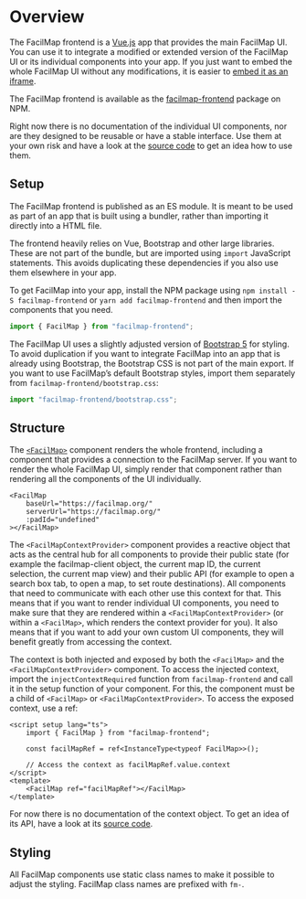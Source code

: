 # Overview

The FacilMap frontend is a [Vue.js](https://vuejs.org/) app that provides the main FacilMap UI. You can use it to integrate a modified or extended version of the FacilMap UI or its individual components into your app. If you just want to embed the whole FacilMap UI without any modifications, it is easier to [embed it as an iframe](../embed.md).

The FacilMap frontend is available as the [facilmap-frontend](https://www.npmjs.com/package/facilmap-frontend) package on NPM.

Right now there is no documentation of the individual UI components, nor are they designed to be reusable or have a stable interface. Use them at your own risk and have a look at the [source code](https://github.com/FacilMap/facilmap/tree/main/frontend/src/lib) to get an idea how to use them.

## Setup

The FacilMap frontend is published as an ES module. It is meant to be used as part of an app that is built using a bundler, rather than importing it directly into a HTML file.

The frontend heavily relies on Vue, Bootstrap and other large libraries. These are not part of the bundle, but are imported using `import` JavaScript statements. This avoids duplicating these dependencies if you also use them elsewhere in your app.

To get FacilMap into your app, install the NPM package using `npm install -S facilmap-frontend` or `yarn add facilmap-frontend` and then import the components that you need.

```javascript
import { FacilMap } from "facilmap-frontend";
```

The FacilMap UI uses a slightly adjusted version of [Bootstrap 5](https://getbootstrap.com/) for styling. To avoid duplication if you want to integrate FacilMap into an app that is already using Bootstrap, the Bootstrap CSS is not part of the main export. If you want to use FacilMap’s default Bootstrap styles, import them separately from `facilmap-frontend/bootstrap.css`:

```javascript
import "facilmap-frontend/bootstrap.css";
```

## Structure

The [`<FacilMap>`](./facilmap.md) component renders the whole frontend, including a component that provides a connection to the FacilMap server. If you want to render the whole FacilMap UI, simply render that component rather than rendering all the components of the UI individually.

```vue
<FacilMap
	baseUrl="https://facilmap.org/"
	serverUrl="https://facilmap.org/"
	:padId="undefined"
></FacilMap>
```

The `<FacilMapContextProvider>` component provides a reactive object that acts as the central hub for all components to provide their public state (for example the facilmap-client object, the current map ID, the current selection, the current map view) and their public API (for example to open a search box tab, to open a map, to set route destinations). All components that need to communicate with each other use this context for that. This means that if you want to render individual UI components, you need to make sure that they are rendered within a `<FacilMapContextProvider>` (or within a `<FacilMap>`, which renders the context provider for you). It also means that if you want to add your own custom UI components, they will benefit greatly from accessing the context.

The context is both injected and exposed by both the `<FacilMap>` and the `<FacilMapContextProvider>` component. To access the injected context, import the `injectContextRequired` function from `facilmap-frontend` and call it in the setup function of your component. For this, the component must be a child of `<FacilMap>` or `<FacilMapContextProvider>`. To access the exposed context, use a ref:
```vue
<script setup lang="ts">
	import { FacilMap } from "facilmap-frontend";

	const facilMapRef = ref<InstanceType<typeof FacilMap>>();

	// Access the context as facilMapRef.value.context
</script>
<template>
	<FacilMap ref="facilMapRef"></FacilMap>
</template>
```

For now there is no documentation of the context object. To get an idea of its API, have a look at its [source code](https://github.com/FacilMap/facilmap/blob/main/frontend/src/lib/components/facil-map-context-provider/facil-map-context.ts).

## Styling

All FacilMap components use static class names to make it possible to adjust the styling. FacilMap class names are prefixed with `fm-`.